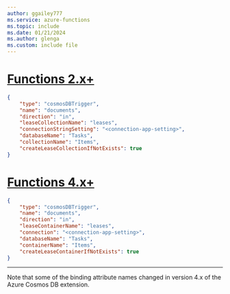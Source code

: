 ```yaml
---
author: ggailey777
ms.service: azure-functions
ms.topic: include
ms.date: 01/21/2024
ms.author: glenga
ms.custom: include file
---
```


# [Functions 2.x+](#tab/functionsv2)
```json
{
    "type": "cosmosDBTrigger",
    "name": "documents",
    "direction": "in",
    "leaseCollectionName": "leases",
    "connectionStringSetting": "<connection-app-setting>",
    "databaseName": "Tasks",
    "collectionName": "Items",
    "createLeaseCollectionIfNotExists": true
}
```
# [Functions 4.x+](#tab/extensionv4)
```json
{
    "type": "cosmosDBTrigger",
    "name": "documents",
    "direction": "in",
    "leaseContainerName": "leases",
    "connection": "<connection-app-setting>",
    "databaseName": "Tasks",
    "containerName": "Items",
    "createLeaseContainerIfNotExists": true
}
```
---

Note that some of the binding attribute names changed in version 4.x of the Azure Cosmos DB extension.